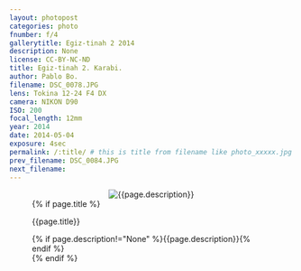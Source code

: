 ```yaml
---
layout: photopost
categories: photo
fnumber: f/4
gallerytitle: Egiz-tinah 2 2014
description: None
license: CC-BY-NC-ND
title: Egiz-tinah 2. Karabi.
author: Pablo Bo.
filename: DSC_0078.JPG
lens: Tokina 12-24 F4 DX
camera: NIKON D90
ISO: 200
focal_length: 12mm
year: 2014
date: 2014-05-04
exposure: 4sec
permalink: /:title/ # this is title from filename like photo_xxxxx.jpg
prev_filename: DSC_0084.JPG
next_filename: 
---
```


<figure style="">
<div id="photo" style="text-align: center;">
<img class="" src="{{ site.url }}/images/gallery/{{page.year}}/{{page.gallerytitle}}/{{page.filename}}" alt="{{page.description}}">
</div>
{% if page.title %}
<figcaption><p>{{page.title}}</p>{% if page.description!="None" %}{{page.description}}{% endif %}</figcaption>
{% endif %}
</figure>
